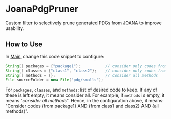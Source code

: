 # JoanaPdgPruner

Custom filter to selectively prune generated PDGs from [JOANA](https://github.com/joana-team/joana) to improve usability.

## How to Use

In [Main](./src/driver/Main.java), change this code snippet to configure:

```java
String[] packages = {"package1"};           // consider only codes from package1
String[] classes = {"class1", "class2"};    // consider only codes from class1 and class2
String[] methods = {};                      // consider all methods
File sourceFolder = new File("pdg/smalls");
```

For `packages`, `classes`, and `methods`: list of desired code to keep. If any of these is left empty, it means consider all. For example, if `methods` is empty, it means "_consider all methods_". Hence, in the configuration above, it means: "Consider codes {from package1} AND {from class1 and class2} AND {all methods}".
